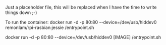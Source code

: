 Just a placeholder file, this will be replaced when I have the time to write things down ;-)

To run the container:
docker run -d -p 80:80 --device=/dev/usb/hiddev0 remonlam/rpi-rasbian:jessie /entrypoint.sh

docker run -d -p 80:80 --device=/dev/usb/hiddev0 [IMAGE] /entrypoint.sh
